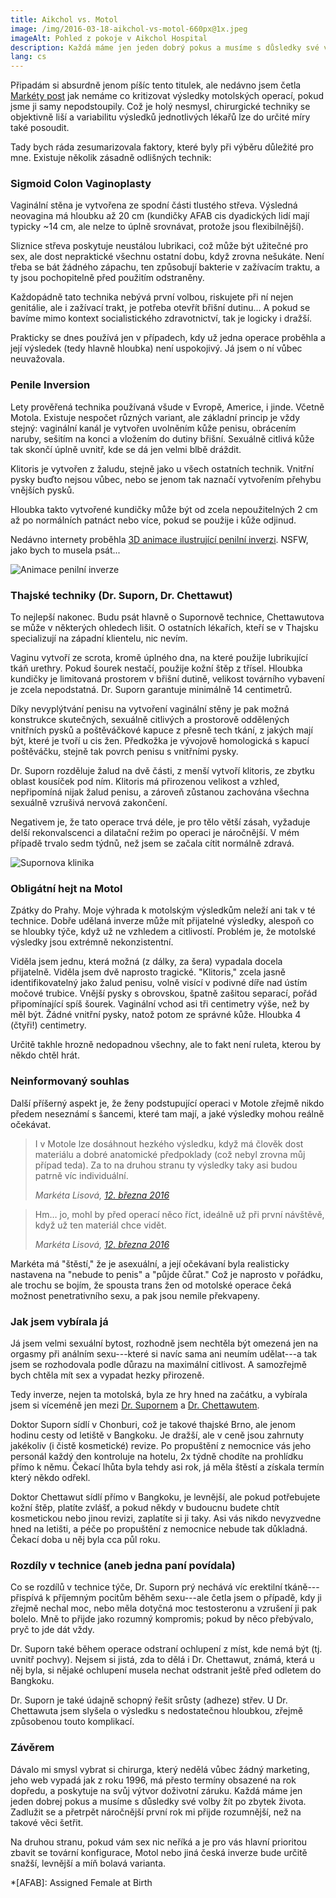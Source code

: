 ```yaml
---
title: Aikchol vs. Motol
image: /img/2016-03-18-aikchol-vs-motol-660px@1x.jpeg
imageAlt: Pohled z pokoje v Aikchol Hospital
description: Každá máme jen jeden dobrý pokus a musíme s důsledky své volby žít po zbytek života.
lang: cs
---
```


Připadám si absurdně jenom píšíc tento titulek, ale nedávno jsem četla [Markéty post](http://themarketka.blogspot.cz/2016/03/srovnani-operace-v-motole-v-thajsku.html) jak nemáme co kritizovat výsledky motolských operací, pokud jsme ji samy nepodstoupily. Což je holý nesmysl, chirurgické techniky se objektivně liší a variabilitu výsledků jednotlivých lékařů lze do určité míry také posoudit.

Tady bych ráda zesumarizovala faktory, které byly při výběru důležité pro mne. Existuje několik zásadně odlišných technik:

### Sigmoid Colon Vaginoplasty

Vaginální stěna je vytvořena ze spodní části tlustého střeva. Výsledná neovagina má hloubku až 20 cm (kundičky AFAB <span title="cis jsou lidé, kteří nejsou trans">cis</span> <span title="dyadičtí jsou lidé, kteří nejsou intersex">dyadických</span> lidí mají typicky ~14 cm, ale nelze to úplně srovnávat, protože jsou flexibilnější).

Sliznice střeva poskytuje neustálou lubrikaci, což může být užitečné pro sex, ale dost nepraktické všechnu ostatní dobu, když zrovna nešukáte. Není třeba se bát žádného zápachu, ten způsobují bakterie v zažívacím traktu, a ty jsou pochopitelně před použitím odstraněny.

Každopádně tato technika nebývá první volbou, riskujete při ní nejen genitálie, ale i zažívací trakt, je potřeba otevřít břišní dutinu... A pokud se bavíme mimo kontext socialistického zdravotnictví, tak je logicky i dražší.

Prakticky se dnes používá jen v případech, kdy už jedna operace proběhla a její výsledek (tedy hlavně hloubka) není uspokojivý. Já jsem o ní vůbec neuvažovala.

### Penile Inversion

Lety prověřená technika používaná všude v Evropě, Americe, i jinde. Včetně Motola. Existuje nespočet různých variant, ale základní princip je vždy stejný: vaginální kanál je vytvořen uvolněním kůže penisu, obrácením naruby, sešitím na konci a vložením do dutiny břišní. Sexuálně citlivá kůže tak skončí úplně uvnitř, kde se dá jen velmi blbě dráždit.

Klitoris je vytvořen z žaludu, stejně jako u všech ostatních technik. Vnitřní pysky buďto nejsou vůbec, nebo se jenom tak naznačí vytvořením přehybu vnějších pysků.

Hloubka takto vytvořené kundičky může být od zcela nepoužitelných 2 cm až po normálních patnáct nebo více, pokud se použije i kůže odjinud.

Nedávno internety proběhla [3D animace ilustrující penilní inverzi](https://gfycat.com/LightShinyBufeo). NSFW, jako bych to musela psát...

![Animace penilní inverze](/img/2016-03-18-penile-inversion-660px@1x.jpeg)


### Thajské techniky (Dr. Suporn, Dr. Chettawut)

To nejlepší nakonec. Budu psát hlavně o Supornově technice, Chettawutova se může v některých ohledech lišit. O ostatních lékařích, kteří se v Thajsku specializují na západní klientelu, nic nevím.

Vaginu vytvoří ze scrota, kromě úplného dna, na které použije lubrikující tkáň urethry. Pokud šourek nestačí, použije kožní štěp z třísel. Hloubka kundičky je limitovaná prostorem v břišní dutině, velikost továrního vybavení je zcela nepodstatná. Dr. Suporn garantuje minimálně 14 centimetrů.

Díky nevyplýtvání penisu na vytvoření vaginální stěny je pak možná konstrukce skutečných, sexuálně citlivých a prostorově oddělených vnitřních pysků a poštěváčkové kapuce z přesně tech tkání, z jakých mají být, které je tvoří u cis žen. Předkožka je vývojově homologická s kapucí poštěváčku, stejně tak povrch penisu s vnitřními pysky.

Dr. Suporn rozděluje žalud na dvě části, z menší vytvoří klitoris, ze zbytku oblast kousíček pod ním. Klitoris má přirozenou velikost a vzhled, nepřipomíná nijak žalud penisu, a zároveň zůstanou zachována všechna sexuálně vzrušivá nervová zakončení.   

Negativem je, že tato operace trvá déle, je pro tělo větší zásah, vyžaduje delší rekonvalscenci a dilatační režim po operaci je náročnější. V mém případě trvalo sedm týdnů, než jsem se začala cítit normálně zdravá.

![Supornova klinika](/img/2016-03-18-suporn-clinic-660px@1x.jpeg)

### Obligátní hejt na Motol

Zpátky do Prahy. Moje výhrada k motolským výsledkům neleží ani tak v té technice. Dobře udělaná inverze může mít přijatelné výsledky, alespoň co se hloubky týče, když už ne vzhledem a citlivostí. Problém je, že motolské výsledky jsou extrémně nekonzistentní.

Viděla jsem jednu, která možná (z dálky, za šera) vypadala docela přijatelně. Viděla jsem dvě naprosto tragické. "Klitoris," zcela jasně identifikovatelný jako žalud penisu, volně visící v podivné díře nad ústím močové trubice. Vnější pysky s obrovskou, špatně zašitou separací, pořád připomínající spíš šourek. Vaginální vchod asi tři centimetry výše, než by měl být. Žádné vnitřní pysky, natož potom ze správné kůže. Hloubka 4 (čtyři!) centimetry.

Určitě takhle hrozně nedopadnou všechny, ale to fakt není ruleta, kterou by někdo chtěl hrát.

### Neinformovaný souhlas

Další příšerný aspekt je, že ženy podstupující operaci v Motole zřejmě nikdo předem neseznámí s šancemi, které tam mají, a jaké výsledky mohou reálně očekávat.

> I v Motole lze dosáhnout hezkého výsledku, když má člověk dost materiálu a dobré anatomické předpoklady (což nebyl zrovna můj případ teda). Za to na druhou stranu ty výsledky taky asi budou patrně víc individuální.
>
> <cite>Markéta Lisová, [12. března 2016](http://themarketka.blogspot.com/2016/03/srovnani-operace-v-motole-v-thajsku.html?showComment=1457801910038#c9059978443176676235) 

> Hm… jo, mohl by před operací něco říct, ideálně už při první návštěvě, když už ten materiál chce vidět.
>
> <cite>Markéta Lisová, [12. března 2016](http://themarketka.blogspot.com/2016/03/srovnani-operace-v-motole-v-thajsku.html?showComment=1457805930147#c7935732957993901126)</cite>

Markéta má "štěstí," že je asexuální, a její očekávaní byla realisticky nastavena na "nebude to penis" a "půjde čůrat." Což je naprosto v pořádku, ale trochu se bojím, že spousta trans žen od motolské operace čeká možnost penetrativního sexu, a pak jsou nemile překvapeny.

### Jak jsem vybírala já

Já jsem velmi sexuální bytost, rozhodně jsem nechtěla být omezená jen na orgasmy při análním sexu---které si navíc sama ani neumím udělat---a tak jsem se rozhodovala podle důrazu na maximální citlivost. A samozřejmě bych chtěla mít sex a vypadat hezky přirozeně.

Tedy inverze, nejen ta motolská, byla ze hry hned na začátku, a vybírala jsem si víceméně jen mezi [Dr. Supornem](http://www.supornclinic.com) a [Dr. Chettawutem](http://chet-plasticsurgery.com).

Doktor Suporn sídlí v Chonburi, což je takové thajské Brno, ale jenom hodinu cesty od letiště v Bangkoku. Je dražší, ale v ceně jsou zahrnuty jakékoliv (i čistě kosmetické) revize. Po propuštění z nemocnice vás jeho personál každý den kontroluje na hotelu, 2x týdně chodíte na prohlídku přímo k němu. Čekací lhůta byla tehdy asi rok, já měla štěstí a získala termín který někdo odřekl.

Doktor Chettawut sídlí přímo v Bangkoku, je levnější, ale pokud potřebujete kožní štěp, platíte zvlášť, a pokud někdy v budoucnu budete chtít kosmetickou nebo jinou revizi, zaplatíte si ji taky. Asi vás nikdo nevyzvedne hned na letišti, a péče po propuštění z nemocnice nebude tak důkladná. Čekací doba u něj byla cca půl roku.

### Rozdíly v technice (aneb jedna paní povídala)

Co se rozdílů v technice týče, Dr. Suporn prý nechává víc erektilní tkáně---přispívá k příjemným pocitům běhěm sexu---ale četla jsem o případě, kdy ji zřejmě nechal moc, nebo měla dotyčná moc testosteronu a vzrušení ji pak bolelo. Mně to přijde jako rozumný kompromis; pokud by něco přebývalo, pryč to jde dát vždy.

Dr. Suporn také během operace odstraní ochlupení z míst, kde nemá být (tj. uvnitř pochvy). Nejsem si jistá, zda to dělá i Dr. Chettawut, známá, která u něj byla, si nějaké ochlupení musela nechat odstranit ještě před odletem do Bangkoku.

Dr. Suporn je také údajně schopný řešit srůsty (adheze) střev. U Dr. Chettawuta jsem slyšela o výsledku s nedostatečnou hloubkou, zřejmě způsobenou touto komplikací.

### Závěrem

Dávalo mi smysl vybrat si chirurga, který nedělá vůbec žádný marketing, jeho web vypadá jak z roku 1996, má přesto termíny obsazené na rok dopředu, a poskytuje na svůj výtvor doživotní záruku. Každá máme jen jeden dobrej pokus a musíme s důsledky své volby žít po zbytek života. Zadlužit se a přetrpět náročnější první rok mi přijde rozumnější, než na takové věci šetřit. 

Na druhou stranu, pokud vám sex nic neříká a je pro vás hlavní prioritou zbavit se tovární konfigurace, Motol nebo jiná česká inverze bude určitě snažší, levnější a míň bolavá varianta.

*[AFAB]: Assigned Female at Birth